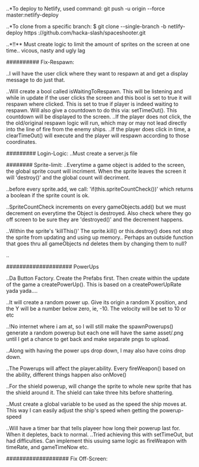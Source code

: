  ..*To deploy to Netlify, used command: git push -u origin --force master:netlify-deploy

 ..*To clone from a specific branch:  $ git clone --single-branch -b netlify-deploy https
://github.com/hacka-slash/spaceshooter.git

 ..*!!** Must create logic to limit the amount of sprites on the screen at one time.. vicous, nasty and ugly lag

########## Fix-Respawn:

..I will have the user click where they want to respawn at and get a display message to do just that.

..Will create a bool called isWaitingToRespawn. This will be listening and while in update if the user clicks the screen and this bool is set to true it will respawn where clicked. This is set to true if player is indeed waiting to respawn. Will also give a countdown to do this via: setTimeOut(). This countdown will be displayed to the screen. 
 ..If the player does not click, the the old/original respawn logic will run, which may or may not lead directly into the line of fire from the enemy ships.
 ..If the player does click in time, a clearTimeOut() will execute and the player will respawn according to those coordinates.


 ######### Login-Logic:
 ..Must create a server.js file


 ######## Sprite-limit:
 ..Everytime a game object is added to the screen, the global sprite count will incriment. When the sprite leaves the screen it will 'destroy()' and the global count will decriment.

 ..before every sprite.add, we call: 'if(this.spriteCountCheck())' which returns a boolean if the sprite count is ok.

 ..SpriteCountCheck increments on every gameObjects.add() but we must decrement on everytime the Object is destroyed. Also check where they go off screen to be sure they are 'destroyed()' and the decrement happens. 

 ..Within the sprite's 'killThis()' The sprite.kill() or this.destroy() does not stop the sprite from updating and using up memory.. Perhaps an outside function that goes thru all gameObjects nd deletes them by changing them to null?

..


####################
PowerUps

 ..Da Button Factory. Create the Prefabs first. Then create within the update of the game a createPowerUp(). This is based on a createPowerUpRate yada yada....

 ..It will create a random power up. Give its origin a random X position, and the Y will be a number below zero, ie, -10. The velocity will be set to 10 or etc

 ..!No internet where i am at, so I will still make the spawnPowerups() generate a random powerup but each one will have the same asset/.png until I get a chance to get back and make separate pngs to upload.

 ..Along with having the power ups drop down, I may also have coins drop down.
 
 ..The Powerups will affect the player.ability. Every fireWeapon() based on the ability, different things happen also onMove()

 ..For the shield powerup, will change the sprite to whole new sprite that has the shield around it. The shield can take three hits before shattering.

..Must create a global variable to be used as the speed the ship moves at. This way I can easily adjust the ship's speed when getting the powerup-speed

..Will have a timer bar that tells playeer how long their powerup last for. When it depletes, back to normal.
    ..Tried achieving this with setTimeOut, but had difficulties. Can implement this usuing same logic as fireWeapon with timeRate, and gameTimeNow etc.
 

 ###################
 Fix Off-Screen: